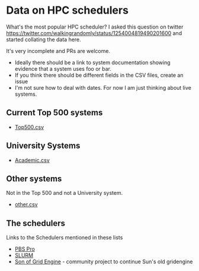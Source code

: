 # Data on HPC schedulers

What's the most popular HPC scheduler?  I asked this question on twitter https://twitter.com/walkingrandomly/status/1254004819490201600 and started collating the data here.  

It's very incomplete and PRs are welcome.  
* Ideally there should be a link to system documentation showing evidence that a system uses foo or bar.
* If you think there should be different fields in the CSV files, create an issue
* I'm not sure how to deal with dates.  For now I am just thinking about live systems.

## Current Top 500 systems

* [Top500.csv](./top500.csv)

## University Systems

* [Academic.csv](./academic.csv)

## Other systems

Not in the Top 500 and not a University system.

* [other.csv](./other.csv)

## The schedulers

Links to the Schedulers mentioned in these lists

* [PBS Pro](https://www.pbspro.org/)
* [SLURM](https://slurm.schedmd.com/documentation.html)
* [Son of Grid Engine](https://sourceforge.net/projects/gridengine/) - community project to continue Sun's old gridengine 

